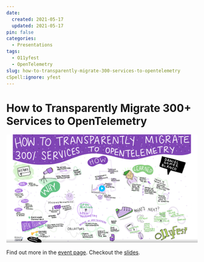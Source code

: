 ```yaml
---
date:
  created: 2021-05-17
  updated: 2021-05-17
pin: false
categories:
  - Presentations
tags:
  - O11yfest
  - OpenTelemetry
slug: how-to-transparently-migrate-300-services-to-opentelemetry
cSpell:ignore: yfest
---
```


# How to Transparently Migrate 300+ Services to OpenTelemetry

<a href="https://vi.to/hubs/o11yfest/videos/3143">
  <img src="/assets/img/o11yfest_2021.png" alt="Beyond The Hype Logo"/>
</a>

Find out more in the [event page](https://o11yfest.org/speakers/daniel-gomez-blanco). Checkout the
[slides](../../assets/presentations/2021-04_30_o11yfest.pdf).
